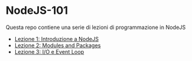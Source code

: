 # NodeJS-101
Questa repo contiene una serie di lezioni di programmazione in NodeJS 

- [Lezione 1: Introduzione a NodeJS](./lezione-1-node-js/README.md)
- [Lezione 2: Modules and Packages](./lezione-2-modules-packages/README.md)
- [Lezione 3: I/O e Event Loop](./lezione-3-io-event-loop/README.md)
